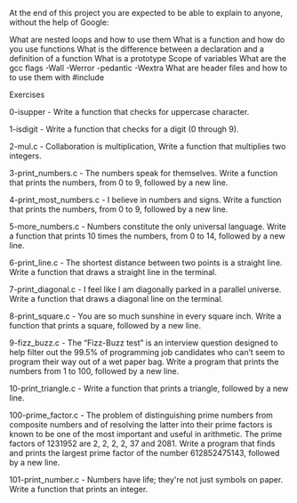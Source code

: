 At the end of this project you are expected to be able to explain to anyone, without the help of Google:

What are nested loops and how to use them
What is a function and how do you use functions
What is the difference between a declaration and a definition of a function
What is a prototype
Scope of variables
What are the gcc flags -Wall -Werror -pedantic -Wextra
What are header files and how to to use them with #include

Exercises

0-isupper - Write a function that checks for uppercase character.

1-isdigit - Write a function that checks for a digit (0 through 9).

2-mul.c - Collaboration is multiplication, Write a function that multiplies two integers.

3-print_numbers.c - The numbers speak for themselves. Write a function that prints the numbers, from 0 to 9, followed by a new line.

4-print_most_numbers.c - I believe in numbers and signs. Write a function that prints the numbers, from 0 to 9, followed by a new line.

5-more_numbers.c - Numbers constitute the only universal language. Write a function that prints 10 times the numbers, from 0 to 14, followed by a new line.

6-print_line.c - The shortest distance between two points is a straight line. Write a function that draws a straight line in the terminal.

7-print_diagonal.c - I feel like I am diagonally parked in a parallel universe. Write a function that draws a diagonal line on the terminal.

8-print_square.c - You are so much sunshine in every square inch. Write a function that prints a square, followed by a new line.

9-fizz_buzz.c - The “Fizz-Buzz test” is an interview question designed to help filter out the 99.5% of programming job candidates who can’t seem to program their way out of a wet paper bag. Write a program that prints the numbers from 1 to 100, followed by a new line.

10-print_triangle.c - Write a function that prints a triangle, followed by a new line.

100-prime_factor.c - The problem of distinguishing prime numbers from composite numbers and of resolving the latter into their prime factors is known to be one of the most important and useful in arithmetic. The prime factors of 1231952 are 2, 2, 2, 2, 37 and 2081. Write a program that finds and prints the largest prime factor of the number 612852475143, followed by a new line.

101-print_number.c - Numbers have life; they're not just symbols on paper. Write a function that prints an integer.
